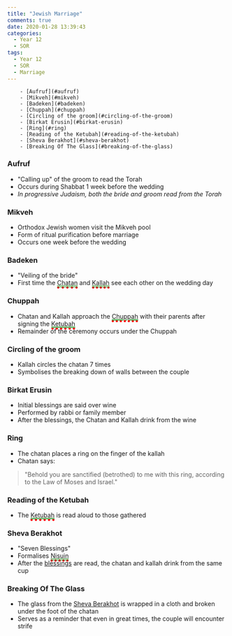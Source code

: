 ```yaml
---
title: "Jewish Marriage"
comments: true
date: 2020-01-28 13:39:43
categories:
  - Year 12
  - SOR
tags:
  - Year 12
  - SOR
  - Marriage
---
```

<!-- TOC depthFrom:1 depthTo:6 withLinks:1 updateOnSave:1 orderedList:0 -->

		- [Aufruf](#aufruf)
		- [Mikveh](#mikveh)
		- [Badeken](#badeken)
		- [Chuppah](#chuppah)
		- [Circling of the groom](#circling-of-the-groom)
		- [Birkat Erusin](#birkat-erusin)
		- [Ring](#ring)
		- [Reading of the Ketubah](#reading-of-the-ketubah)
		- [Sheva Berakhot](#sheva-berakhot)
		- [Breaking Of The Glass](#breaking-of-the-glass)

<!-- /TOC -->
<style>
/* Tooltip container */
.tooltip {
  position: relative;
  display: inline-block;
  border-bottom: 5px dotted red; /* If you want dots under the hoverable text */
}

/* Tooltip text */
.tooltip .tooltiptext {
  visibility: hidden;
  width: 120px;
  background-color: black;
  color: #fff;
  text-align: center;
  padding: 5px 0;
  border-radius: 6px;

  /* Position the tooltip text - see examples below! */
  position: absolute;
  z-index: 1;
}

/* Show the tooltip text when you mouse over the tooltip container */
.tooltip:hover .tooltiptext {
  visibility: visible;
}
</style>

### Aufruf
- "Calling up" of the groom to read the Torah
- Occurs during Shabbat 1 week before the wedding
- _In progressive Judaism, both the bride and groom read from the Torah_
### Mikveh
- Orthodox Jewish women visit the Mikveh pool
- Form of ritual purification before marriage
- Occurs one week before the wedding
### Badeken
- "Veiling of the bride"
- First time the <div class="tooltip" style="display: inline; text-decoration: underline double green;">Chatan<span class="tooltiptext">groom</span></div> and <div class="tooltip" style="display: inline; text-decoration: underline double green;">Kallah<span class="tooltiptext">Bride</span></div> see each other on the wedding day
### Chuppah
- Chatan and Kallah approach the <div class="tooltip" style="display: inline; text-decoration: underline double green;">Chuppah<span class="tooltiptext">a canopy supported by 4 poles or attendants</span></div> with their parents after signing the <div class="tooltip" style="display: inline; text-decoration: underline double green;">Ketubah<span class="tooltiptext">Jewish marriage contract</span></div>
- Remainder of the ceremony occurs under the Chuppah
### Circling of the groom
- Kallah circles the chatan 7 times
- Symbolises the breaking down of walls between the couple
### Birkat Erusin
- Initial blessings are said over wine
- Performed by rabbi or family member
- After the blessings, the Chatan and Kallah drink from the wine
### Ring
- The chatan places a ring on the finger of the kallah
- Chatan says:
<blockquote>"Behold you are sanctified (betrothed) to me with this ring, according to the Law of Moses and Israel."</blockquote>

### Reading of the Ketubah
- The <div class="tooltip" style="display: inline; text-decoration: underline double green;">Ketubah<span class="tooltiptext">Jewish marriage contract</span></div> is read aloud to those gathered
### Sheva Berakhot
- "Seven Blessings"
- Formalises <div class="tooltip" style="display: inline; text-decoration: underline double green;">Nisuin<span class="tooltiptext">Elevation to full marriage</span></div>
- After the [blessings](https://www.myjewishlearning.com/article/the-sheva-berakhot/) are read, the chatan and kallah drink from the same cup
### Breaking Of The Glass
- The glass from the [Sheva Berakhot](#sheva-berakhot) is wrapped in a cloth and broken under the foot of the chatan
- Serves as a reminder that even in great times, the couple will encounter strife
